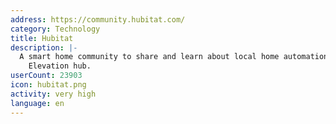 ```yaml
---
address: https://community.hubitat.com/
category: Technology
title: Hubitat
description: |-
  A smart home community to share and learn about local home automation using Hubitat
    Elevation hub.
userCount: 23903
icon: hubitat.png
activity: very high
language: en
---
```

